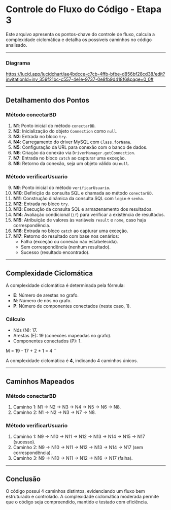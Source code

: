 # Controle do Fluxo do Código - Etapa 3

Este arquivo apresenta os pontos-chave do controle de fluxo, calcula a complexidade ciclomática e detalha os possíveis caminhos no código analisado.

---

### **Diagrama** 

https://lucid.app/lucidchart/ae4bdcce-c7cb-4ffb-bfbe-d856bf28cd38/edit?invitationId=inv_359f21bc-c557-4e1e-9737-0e8fb9d418f6&page=0_0#

---

## Detalhamento dos Pontos

### **Método conectarBD**

1. **N1**: Ponto inicial do método `conectarBD`.
2. **N2**: Inicialização do objeto `Connection` como `null`.
3. **N3**: Entrada no bloco `try`.
4. **N4**: Carregamento do driver MySQL com `Class.forName`.
5. **N5**: Configuração da URL para conexão com o banco de dados.
6. **N6**: Criação da conexão via `DriverManager.getConnection`.
7. **N7**: Entrada no bloco `catch` ao capturar uma exceção.
8. **N8**: Retorno da conexão, seja um objeto válido ou `null`.

### **Método verificarUsuario**

9. **N9**: Ponto inicial do método `verificarUsuario`.
10. **N10**: Definição da consulta SQL e chamada ao método `conectarBD`.
11. **N11**: Construção dinâmica da consulta SQL com `login` e `senha`.
12. **N12**: Entrada no bloco `try`.
13. **N13**: Execução da consulta SQL e armazenamento dos resultados.
14. **N14**: Avaliação condicional (`if`) para verificar a existência de resultados.
15. **N15**: Atribuição de valores às variáveis `result` e `nome`, caso haja correspondência.
16. **N16**: Entrada no bloco `catch` ao capturar uma exceção.
17. **N17**: Retorno do resultado com base nos cenários:
    - Falha (exceção ou conexão não estabelecida).
    - Sem correspondência (nenhum resultado).
    - Sucesso (resultado encontrado).

---

## Complexidade Ciclomática

A complexidade ciclomática é determinada pela fórmula:  

- **E**: Número de arestas no grafo.
- **N**: Número de nós no grafo.
- **P**: Número de componentes conectados (neste caso, 1).

### Cálculo
- Nós (N): 17.
- Arestas (E): 19 (conexões mapeadas no grafo).
- Componentes conectados (P): 1.

M = 19 - 17 + 2 * 1 = 4 ``


A complexidade ciclomática é **4**, indicando 4 caminhos únicos.

---

## Caminhos Mapeados

### Método conectarBD
1. Caminho 1: N1 → N2 → N3 → N4 → N5 → N6 → N8.
2. Caminho 2: N1 → N2 → N3 → N7 → N8.

### Método verificarUsuario
1. Caminho 1: N9 → N10 → N11 → N12 → N13 → N14 → N15 → N17 (sucesso).
2. Caminho 2: N9 → N10 → N11 → N12 → N13 → N14 → N17 (sem correspondência).
3. Caminho 3: N9 → N10 → N11 → N12 → N16 → N17 (falha).

---

## Conclusão

O código possui 4 caminhos distintos, evidenciando um fluxo bem estruturado e controlado. A complexidade ciclomática moderada permite que o código seja compreendido, mantido e testado com eficiência.


